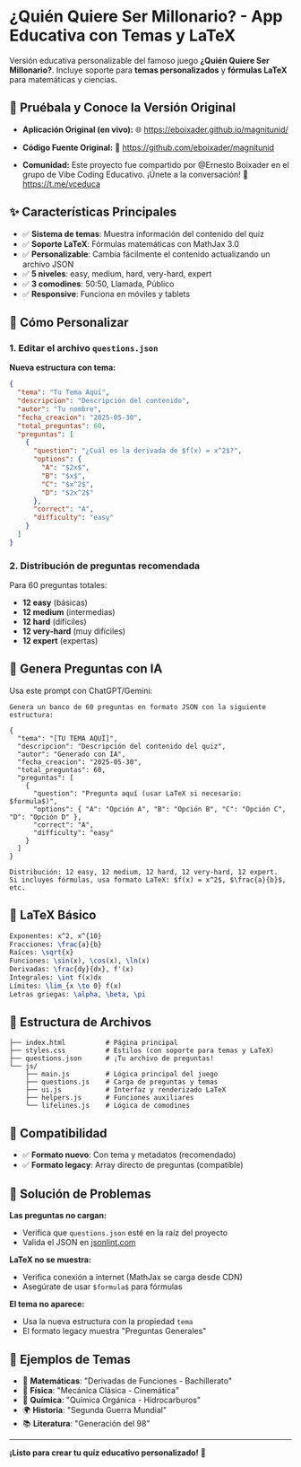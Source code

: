 # ¿Quién Quiere Ser Millonario? - App Educativa con Temas y LaTeX

Versión educativa personalizable del famoso juego **¿Quién Quiere Ser Millonario?**. Incluye soporte para **temas personalizados** y **fórmulas LaTeX** para matemáticas y ciencias.

## 🚀 Pruébala y Conoce la Versión Original

* **Aplicación Original (en vivo):** 🌐 <https://eboixader.github.io/magnitunid/>

* **Código Fuente Original:** 🔗 <https://github.com/eboixader/magnitunid>

* **Comunidad:** Este proyecto fue compartido por @Ernesto Boixader en el grupo de Vibe Coding Educativo. ¡Únete a la conversación! 📣 <https://t.me/vceduca>

## ✨ Características Principales

- ✅ **Sistema de temas**: Muestra información del contenido del quiz
- ✅ **Soporte LaTeX**: Fórmulas matemáticas con MathJax 3.0
- ✅ **Personalizable**: Cambia fácilmente el contenido actualizando un archivo JSON
- ✅ **5 niveles**: easy, medium, hard, very-hard, expert
- ✅ **3 comodines**: 50:50, Llamada, Público
- ✅ **Responsive**: Funciona en móviles y tablets

## 🔧 Cómo Personalizar

### 1. Editar el archivo `questions.json`

**Nueva estructura con tema:**

```json
{
  "tema": "Tu Tema Aquí",
  "descripcion": "Descripción del contenido",
  "autor": "Tu nombre",
  "fecha_creacion": "2025-05-30",
  "total_preguntas": 60,
  "preguntas": [
    {
      "question": "¿Cuál es la derivada de $f(x) = x^2$?",
      "options": { 
        "A": "$2x$", 
        "B": "$x$", 
        "C": "$x^2$", 
        "D": "$2x^2$" 
      },
      "correct": "A",
      "difficulty": "easy"
    }
  ]
}
```

### 2. Distribución de preguntas recomendada

Para 60 preguntas totales:
- **12 easy** (básicas)
- **12 medium** (intermedias)  
- **12 hard** (difíciles)
- **12 very-hard** (muy difíciles)
- **12 expert** (expertas)

## 🤖 Genera Preguntas con IA

Usa este prompt con ChatGPT/Gemini:

```
Genera un banco de 60 preguntas en formato JSON con la siguiente estructura:

{
  "tema": "[TU TEMA AQUÍ]",
  "descripcion": "Descripción del contenido del quiz",
  "autor": "Generado con IA",
  "fecha_creacion": "2025-05-30",
  "total_preguntas": 60,
  "preguntas": [
    {
      "question": "Pregunta aquí (usar LaTeX si necesario: $formula$)",
      "options": { "A": "Opción A", "B": "Opción B", "C": "Opción C", "D": "Opción D" },
      "correct": "A",
      "difficulty": "easy"
    }
  ]
}

Distribución: 12 easy, 12 medium, 12 hard, 12 very-hard, 12 expert.
Si incluyes fórmulas, usa formato LaTeX: $f(x) = x^2$, $\frac{a}{b}$, etc.
```

## 📐 LaTeX Básico

```latex
Exponentes: x^2, x^{10}
Fracciones: \frac{a}{b}
Raíces: \sqrt{x}
Funciones: \sin(x), \cos(x), \ln(x)
Derivadas: \frac{dy}{dx}, f'(x)
Integrales: \int f(x)dx
Límites: \lim_{x \to 0} f(x)
Letras griegas: \alpha, \beta, \pi
```

## 📂 Estructura de Archivos

```
├── index.html          # Página principal
├── styles.css          # Estilos (con soporte para temas y LaTeX)
├── questions.json      # ¡Tu archivo de preguntas!
└── js/
    ├── main.js         # Lógica principal del juego
    ├── questions.js    # Carga de preguntas y temas
    ├── ui.js           # Interfaz y renderizado LaTeX
    ├── helpers.js      # Funciones auxiliares
    └── lifelines.js    # Lógica de comodines
```

## 🔧 Compatibilidad

- ✅ **Formato nuevo**: Con tema y metadatos (recomendado)
- ✅ **Formato legacy**: Array directo de preguntas (compatible)

## 🐛 Solución de Problemas

**Las preguntas no cargan:**
- Verifica que `questions.json` esté en la raíz del proyecto
- Valida el JSON en [jsonlint.com](https://jsonlint.com)

**LaTeX no se muestra:**
- Verifica conexión a internet (MathJax se carga desde CDN)
- Asegúrate de usar `$formula$` para fórmulas

**El tema no aparece:**
- Usa la nueva estructura con la propiedad `tema`
- El formato legacy muestra "Preguntas Generales"

## 🎯 Ejemplos de Temas

- 📐 **Matemáticas**: "Derivadas de Funciones - Bachillerato"
- 🔬 **Física**: "Mecánica Clásica - Cinemática"  
- 🧪 **Química**: "Química Orgánica - Hidrocarburos"
- 🌍 **Historia**: "Segunda Guerra Mundial"
- 📚 **Literatura**: "Generación del 98"

---

**¡Listo para crear tu quiz educativo personalizado!** 🎉
